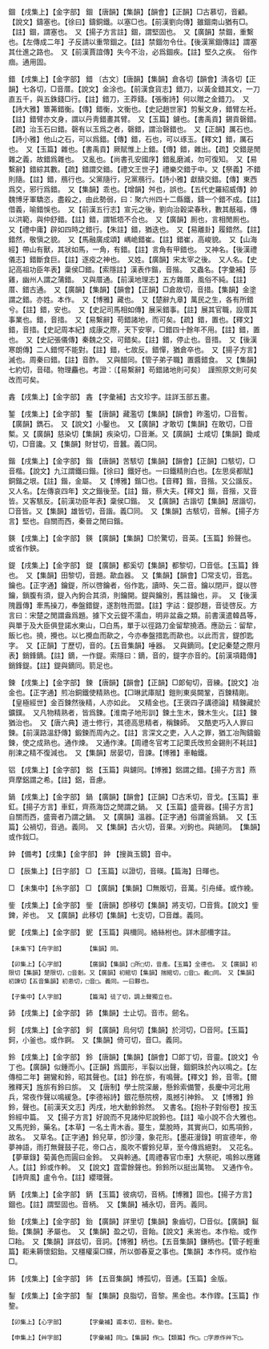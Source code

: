 <!-- { "loadSidebar": true } -->
錮	【戌集上】【金字部】	錮	【唐韻】【集韻】【韻會】【正韻】□古慕切，音顧。【說文】鑄塞也。【徐曰】鑄銅鐵。以塞□也。【前漢劉向傳】雖錮南山猶有□。【註】錮，謂塞也。　又【揚子方言註】錮，謂堅固也。　又【廣韻】禁錮，重繫也。【左傳成二年】子反請以重幣錮之。【註】禁錮勿令仕。【後漢黨錮傳註】謂塞其仕進之路也。　又【前漢賈誼傳】失今不治，必爲錮疾。【註】堅久之疾。　俗作痼。通用固。

錯	【戌集上】【金字部】	錯	〔古文〕【唐韻】【集韻】倉各切【韻會】淸各切【正韻】七各切，□音厝。【說文】金涂也。【前漢食貨志】錯刀，以黃金錯其文，一刀直五千，與五銖錢□行。【註】錯刀，王莽錢。【張衡詩】何以贈之金錯刀。　又【詩大雅】簟茀錯衡。【傳】錯衡，文衡也。【史記趙世家】剪髮文身，錯臂左衽。【註】錯臂亦文身，謂以丹靑錯畫其臂。　又【玉篇】鑢也。【書禹貢】錫貢磬錯。【疏】治玉石曰錯。磬有以玉爲之者，磬錯，謂治磬錯也。　又【正韻】厲石也。【詩小雅】他山之石，可以爲錯。【傳】錯，石也，可以琢玉。【釋文】錯，厲石也。　又【玉篇】雜也。【書禹貢】厥賦惟上上錯。【傳】錯，雜出。【疏】交錯是閒雜之義，故錯爲雜也。　又亂也。【尚書孔安國序】錯亂磨滅，勿可復知。　又【易繫辭】錯綜其數。【疏】錯謂交錯。【禮文王世子】禮樂交錯于中。又【祭義】不錯則隨。【註】錯，鴈行也。父黨隨行，兄黨鴈行。【詩小雅】獻醻交錯。【傳】東西爲交，邪行爲錯。　又【集韻】乖也。【增韻】舛也，誤也。【五代史羅紹威傳】帥魏博牙軍驕恣，盡殺之，由此勢弱，曰：聚六州四十二縣鐵，鑄一个錯不成。【註】借義，喻錯悞也。　又【前漢五行志】宣元之後，劉向治穀梁春秋，數其旤福，傳以洪範，與仲舒錯。【註】錯，謂牴牾不合也。　又【廣韻】厠也，言相閒厠也。　又【禮中庸】辟如四時之錯行。【朱註】錯，猶迭也。　又【易離卦】履錯然。【註】錯然，敬愼之貌。　又【馬融廣成頌】嵎峗錯崔。【註】錯崔，高峻貌。　又【山海經】帶山有獸，其狀如馬，一角，有錯。【註】言角有甲錯也。　又神名。【後漢禮儀志】錯斷食巨。【註】逐疫之神也。　又姓。【廣韻】宋太宰之後。　又人名。【史記高祖功臣年表】稾侯□錯。【索隱註】漢表作鍇，音揩。　又蟲名。【字彙補】莎雞，幽州人謂之蒲錯。　又與厝通。【前漢地理志】五方雜厝，風俗不純。【註】厝、錯古通。　又【廣韻】【集韻】【韻會】【正韻】□倉故切，音措。【集韻】金塗謂之錯。亦姓。本作。　又【博雅】藏也。　又【楚辭九章】萬民之生，各有所錯兮。【註】錯，安也。　又【史記司馬相如傳】展采錯事。【註】展其官職，設厝其事業也。錯，音措。　又【易繫辭】苟錯諸地，而可矣。【疏】錯，置也。【釋文】錯，音措。【史記周本紀】成康之際，天下安寧，□錯四十餘年不用。【註】錯，置也。　又【史記張儀傳】秦魏之交，可錯矣。【註】錯，停止也。音措。　又【後漢寒朗傳】二人錯愕不能對。【註】錯，七故反。錯憚，猶倉卒也。　又【揚子方言】滅也。周秦曰錯。【註】音酢。　又與醋同。【管子弟子職】置醬錯食。　又【集韻】七約切，音碏。物理麤也。考證：〔【易繫辭】苟錯諸地則可矣〕　謹照原文則可矣改而可矣。 

錱	【戌集上】【金字部】	錱	【字彙補】古文珍字。註詳玉部五畫。

錾	【戌集上】【金字部】	鏨	【唐韻】藏濫切【集韻】【韻會】昨濫切，□音暫。【廣韻】鐫石。　又【說文】小鑿也。　又【廣韻】才敢切【集韻】在敢切，□音槧。又【廣韻】慈染切【集韻】疾染切，□音漸。又【廣韻】士咸切【集韻】鋤咸切，□音讒。又【集韻】財甘切，音蠶。義□同。

鍇	【戌集上】【金字部】	鍇	【唐韻】苦駭切【集韻】【韻會】【正韻】口駭切，□音楷。【說文】九江謂鐵曰鍇。【徐曰】鐵好也。一曰鐵精則白也。【左思吳都賦】銅鍇之垠。【註】鍇，金屬。　又【博雅】鍇□也。【音釋】鍇，音揩。又公諧反。　又人名。【左傳哀四年】文之鍇後至。【註】鍇，蔡大夫。【釋文】鍇，音揩，又音皆。又客駭反。【前漢功臣年表】稾侯□鍇。　又【廣韻】古諧切【集韻】居諧切，□音皆。又【集韻】雄皆切，音諧。義□同。　又【集韻】古駭切，音解。【揚子方言】堅也。自關而西，秦晉之閒曰鍇。

鍈	【戌集上】【金字部】	鍈	【廣韻】【集韻】□於驚切，音英。【玉篇】鈴聲也。或省作鉠。

鍉	【戌集上】【金字部】	鍉	【廣韻】都奚切【集韻】都黎切，□音低。【玉篇】鋒也。　又【集韻】田黎切，音題。歃血器。　又【集韻】【韻會】□常支切，音匙。鑰也。【正字通】鑰鍉，所以啓鑰者，俗作匙，讀時、矢二音。鑰以閉戸，鍉以啓鑰，鎖腹有須，鍉入內鉤合其須，則鑰開。鍉與鑰別，舊註鑰也，非。　又【後漢隗囂傳】牽馬操刀，奉盤錯鍉，遂割牲而盟。【註】字詁：鍉卽題，音徒啓反。方言曰：宋楚之閒謂盎爲題。據下文云鍉不濡血，明非盆盎之類。前書漢遣韓昌等，與單于及大臣俱登諾水東山，□白馬，單于以徑路刀金留犂撓酒。應劭云：留犂，飯匕也。撓，攪也。以匕攪血而歃之，今亦奉盤措匙而歃也。以此而言，鍉卽匙字。　又【正韻】丁歷切，音的。【五音集韻】唾器。　又與鏑同。【史記秦楚之際月表】銷鋒鏑。【註】鏑，一作鍉。索隱曰：鏑，音的，鍉字亦音的。【前漢項籍傳】銷鋒鍉。【註】鍉與鏑同。箭足也。

鍊	【戌集上】【金字部】	鍊	【唐韻】【韻會】【正韻】□郞甸切，音練。【說文】冶金也。【正字通】煎冶銅鐵使精熟也。【□琳武庫賦】鎧則東吳闕鞏，百鍊精剛。【皇極經世】金百鍊然後精，人亦如此。　又精金也。【王褒四子講德論】精鍊藏於鑛鏷。　又凡物精熟者，皆爲鍊。【淮南子地形訓】鍊土生木，鍊木生火。【註】鍊猶治也。　又【唐六典】道士修行，其德高思精者，稱鍊師。　又酷吏巧入人罪曰鍊。【前漢路溫舒傳】鍛鍊而周內之。【註】言深文之吏，入人之罪，猶工冶陶鑄鍛鍊，使之成熟也。通作煉。　又通作湅。【周禮冬官考工記栗氏攺煎金錫則不耗註】削湅之精不復減也。　又【集韻】居晏切，音諫。【博雅】車軸鐵。

铝	【戌集上】【金字部】	鋁	【玉篇】與鑢同。【博雅】鋁謂之錯。【揚子方言】燕齊摩鋁謂之希。【註】鋁，音慮。

鍋	【戌集上】【金字部】	鍋	【廣韻】【韻會】【正韻】□古禾切，音戈。【玉篇】車釭。【揚子方言】車釭，齊燕海岱之閒謂之鍋。　又【玉篇】盛膏器。【揚子方言】自關而西，盛膏者乃謂之鍋。　又【廣韻】溫器。【正字通】俗謂釜爲鍋。　又【玉篇】公禍切，音過。義同。　又【集韻】古火切，音果。刈鉤也。與鐹同。　【集韻】或作鈛□。

鈡	【備考】【戌集】【金字部】	鈡	【搜眞玉鏡】音中。

□	【辰集上】【日字部】	□	【玉篇】以證切，音暎。【篇海】日暉也。

□	【未集中】【糸字部】	□	【廣韻】【集韻】□無販切，音萬。引舟縴。或作絻。

鈭	【戌集上】【金字部】	鈭	【唐韻】卽移切【集韻】將支切，□音貲。【說文】鈭錍，斧也。　又【廣韻】此移切【集韻】七支切，□音雌。義同。

鈮	【戌集上】【金字部】	鈮	【玉篇】與檷同。絡絲柎也。詳木部檷字註。

	【未集下】【舟字部】		【集韻】同。

	【卯集上】【心字部】		【廣韻】【集韻】□所□切，音產。【玉篇】全德也。　又【廣韻】初限切【集韻】楚限切，□音剗。又【廣韻】初綰切【集韻】揣綰切，□音□。義□同。　又【集韻】初諫切【五音集韻】初患切，□音□。義同。一曰夥也。

	【子集中】【人字部】		【篇海】徒了切，調上聲獨立也。

鈰	【戌集上】【金字部】	鈰	【集韻】士止切。音市。劒名。

鈳	【戌集上】【金字部】	鈳	【廣韻】烏何切【集韻】於河切，□音阿。【玉篇】鈳，小釜也。或作錒。　又【集韻】倚可切，音□。義同。

鈴	【戌集上】【金字部】	鈴	【唐韻】【集韻】【韻會】□郞丁切，音靈。【說文】令丁也。【廣韻】似鍾而小。【正韻】爲圜形，半裂以出聲，錮銅珠於內以鳴之。【左傳桓二年】錫鸞和鈴，昭其聲也。【註】鈴在旂，有鳴聲。【釋文】鈴，音零。【爾雅釋天】旌旂有鈴曰旂。　又【唐制】學士院深嚴，懸鈴索備警，長慶中河北用兵，常夜作聲以鳴緩急。【李德裕詩】銀花懸院榜，風撼引神鈴。　又【博雅】鈴鈴，聲也。【前漢天文志】丙戌，地大動鈴鈴然。　又書名。【抱朴子對俗卷】按玉鈴經中篇。　又【揚子方言】好說而不見諸仲尼說鈴也。【註】喩小說不合大雅也。　又馬兜鈴，藥名。【本草】一名土靑木香。蔓生，葉脫時，其實尚□，如馬項鈴，故名。　又草名。【正字通】鈴兒草，卽沙薓，象花形。【墨莊漫錄】明宣德年，帝夢神語，雨打無聲鼓子花，帝口占，風吹不響鈴兒草，至今傳爲絕對。　又花名。【夢華錄】菊黃色而圓曰金鈴。　又與軨通。【周禮春官巾車】大祭祀，鳴鈴以應雞人。【註】鈴或作軨。　又【說文】霆雷餘聲也。鈴鈴所以挺出萬物。　又通作令。【詩齊風】盧令令。【註】纓環聲。

鈵	【戌集上】【金字部】	鈵	【玉篇】彼病切，音柄。【博雅】固也。【揚子方言】錮也。【註】謂堅固也。音柄。　又【集韻】補永切，音丙。義同。

鈶	【戌集上】【金字部】	鈶	【廣韻】詳里切【集韻】象齒切，□音似。【廣韻】鋋鈶。【集韻】矛屬也。　又【集韻】盈之切，音飴。【說文】耒耑也。本作枱。或作□耛。　又【集韻】詳兹切，音詞。【博雅】柄也。【五音集韻】鎌柄也。【管子輕重篇】耟耒耨懷鉊鈶。又橿權渠□緤，所以御春夏之事也。【集韻】本作柌。或作枱□。

鈽	【戌集上】【金字部】	鈽	【五音集韻】博孤切，音逋。【玉篇】金版。

鋫	【戌集上】【金字部】	鋫	【集韻】良脂切，音黎。黑金也。本作鑗。【玉篇】作錅。

	【卯集上】【心字部】		【字彙補】甫本切，音粉。動也。

	【申集上】【艸字部】		【字彙補】同□。【集韻】作□。【類篇】作□。□字原作艸下□。

